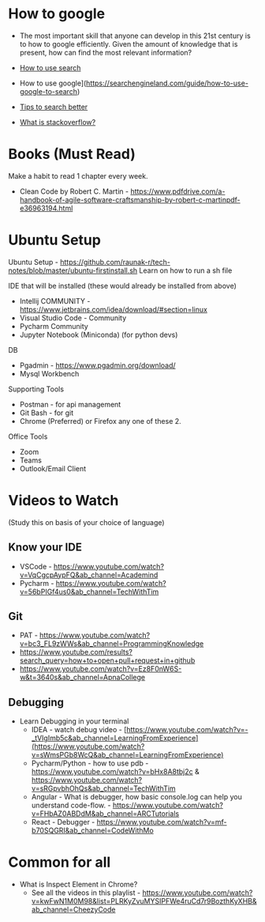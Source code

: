 # How to google
- The most important skill that anyone can develop in this 21st century is to how to google efficiently.
Given the amount of knowledge that is present, how can find the most relevant information?

- [How to use search](https://www.mindtools.com/pages/article/internet-searching.htm)
- How to use google](https://searchengineland.com/guide/how-to-use-google-to-search)
- [Tips to search better](https://www.theguardian.com/technology/2016/jan/15/how-to-use-search-like-a-pro-10-tips-and-tricks-for-google-and-beyond)
- [What is stackoverflow?](https://stackoverflow.blog/2019/08/07/what-every-developer-should-learn-early-on/)

# Books (Must Read)
Make a habit to read 1 chapter every week.
- Clean Code by Robert C. Martin - https://www.pdfdrive.com/a-handbook-of-agile-software-craftsmanship-by-robert-c-martinpdf-e36963194.html
 
# Ubuntu Setup

Ubuntu Setup - https://github.com/raunak-r/tech-notes/blob/master/ubuntu-firstinstall.sh
Learn on how to run a sh file

IDE that will be installed (these would already be installed from above)
- Intellij COMMUNITY - https://www.jetbrains.com/idea/download/#section=linux
- Visual Studio Code - Community
- Pycharm Community
- Jupyter Notebook (Miniconda) (for python devs)

DB
- Pgadmin - https://www.pgadmin.org/download/
- Mysql Workbench

Supporting Tools
- Postman - for api management
- Git Bash - for git
- Chrome (Preferred) or Firefox any one of these 2.

Office Tools
- Zoom
- Teams
- Outlook/Email Client

# Videos to Watch
(Study this on basis of your choice of language)

## Know your IDE
- VSCode - https://www.youtube.com/watch?v=VqCgcpAypFQ&ab_channel=Academind
- Pycharm - https://www.youtube.com/watch?v=56bPIGf4us0&ab_channel=TechWithTim

## Git
- PAT - https://www.youtube.com/watch?v=bc3_FL9zWWs&ab_channel=ProgrammingKnowledge
- https://www.youtube.com/results?search_query=how+to+open+pull+request+in+github
- https://www.youtube.com/watch?v=Ez8F0nW6S-w&t=3640s&ab_channel=ApnaCollege

## Debugging
- Learn Debugging in your terminal
    - IDEA - watch debug video - [https://www.youtube.com/watch?v=-_tVIgImb5c&ab_channel=LearningFromExperience](https://www.youtube.com/watch?v=sWmsPGb8WcQ&ab_channel=LearningFromExperience)
    - Pycharm/Python - how to use pdb - https://www.youtube.com/watch?v=bHx8A8tbj2c &
        https://www.youtube.com/watch?v=sRGpvbhOhQs&ab_channel=TechWithTim
    - Angular - What is debugger, how basic console.log can help you understand code-flow. - https://www.youtube.com/watch?v=FHbAZ0ABDdM&ab_channel=ARCTutorials
    - React - Debugger - https://www.youtube.com/watch?v=mf-b70SQGRI&ab_channel=CodeWithMo

# Common for all
- What is Inspect Element in Chrome?
    - See all the videos in this playlist - https://www.youtube.com/watch?v=kwFwN1M0M98&list=PLRKyZvuMYSIPFWe4ruCd7r9BozthKyXHB&ab_channel=CheezyCode
